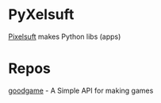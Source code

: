 # PyXelsuft
[Pixelsuft](https://github.com/Pixelsuft) makes Python libs (apps)
# Repos
[goodgame](https://github.com/Pyxelsuft/goodgame) - A Simple API for making games
